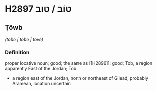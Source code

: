 # H2897 טוֹב / טוב

## Ṭôwb

_(tobe | tobe | tove)_

### Definition

proper locative noun; good; the same as [[H2896]]; good; Tob, a region apparently East of the Jordan; Tob.

- a region east of the Jordan, north or northeast of Gilead, probably Aramean, location uncertain

